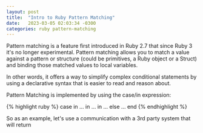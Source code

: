 ```yaml
---
layout: post
title:  "Intro to Ruby Pattern Matching"
date:   2023-03-05 02:03:34 -0300
categories: ruby pattern-matching
---
```


Pattern matching is a feature first introduced in Ruby 2.7 that since Ruby 3 it's no longer experimental.
Pattern matching allows you to match a value against a pattern or structure (could be primitives, a Ruby object or a Struct) and binding those matched values to local variables.

In other words, it offers a way to simplify complex conditional statements by using a declarative syntax that is easier to read and reason about.

Pattern Matching is implemented by using the case/in expression:

{% highlight ruby %}
case <expression>
in <pattern1>
  ...
in <pattern2>
  ...
in <pattern3>
  ...
else
  ...
end
{% endhighlight %}

So as an example, let's use a communication with a 3rd party system that will return 